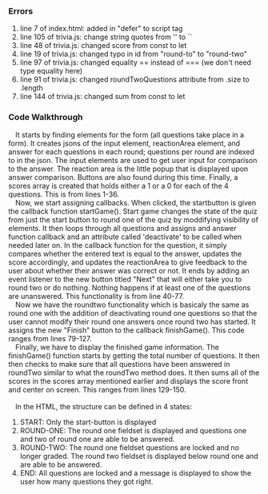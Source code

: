 ### Errors
1. line 7 of index.html: added in "defer" to script tag
2. line 105 of trivia.js: change string quotes from '' to ``
3. line 48 of trivia.js: changed score from const to let
4. line 19 of trivia.js: changed typo in id from "round-to" to "round-two"
5. line 97 of trivia.js: changed equality == instead of === (we don't need type equality here)
6. line 91 of trivia.js: changed roundTwoQuestions attribute from .size to .length
7. line 144 of trivia.js: changed sum from const to let

### Code Walkthrough
&emsp;It starts by finding elements for the form (all questions take place in a form). It creates jsons of the input element, reactionArea element, and answer for each questions in each round; questions per round are indexed to in the json. The input elements are used to get user input for comparison to the answer. The reaction area is the little popup that is displayed upon answer comparison. Buttons are also found during this time. Finally, a scores array is created that holds either a 1 or a 0 for each of the 4 questions. This is from lines 1-36. \
&emsp;Now, we start assigning callbacks. When clicked, the startbutton is given the callback function startGame(). Start game changes the state of the quiz from just the start button to round one of the quiz by moddifying visibility of elements. It then loops through all questions and assigns and answer function callback and an attribute called 'deactivate' to be called when needed later on. In the callback function for the question, it simply compares whether the entered text is equal to the answer, updates the score accordingly, and updates the reactionArea to give feedback to the user about whether their answer was correct or not. It ends by adding an event listener to the new button titled "Next" that will either take you to round two or do nothing. Nothing happens if at least one of the questions are unanswered. This functionality is from line 40-77. \
&emsp;Now we have the roundtwo functionality which is basicaly the same as round one with the addition of deactivating round one questions so that the user cannot modify their round one answers once round two has started. It assigns the new "Finish" button to the callback finishGame(). This code ranges from lines 79-127. \
&emsp;Finally, we have to display the finished game information. The finishGame() function starts by getting the total number of questions. It then then checks to make sure that all questions have been answered in roundTwo similar to what the roundTwo method does. It then sums all of the scores in the scores array mentioned earlier and displays the score front and center on screen. This ranges from lines 129-150. \
\
&emsp;In the HTML, the structure can be defined in 4 states:
1. START: Only the start-button is displayed
2. ROUND-ONE: The round one fieldset is displayed and questions one and two of round one are able to be answered.
3. ROUND-TWO: The round one fieldset questions are locked and no longer graded. The round two fieldset is displayed below round one and are able to be answered.
4. END: All questions are locked and a message is displayed to show the user how many questions they got right. 